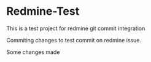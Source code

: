 # Redmine-Test
This is a test project for redmine git commit integration

Commiting changes to test commit on redmine issue.

Some changes made
